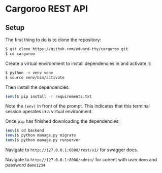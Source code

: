 # Cargoroo REST API

## Setup

The first thing to do is to clone the repository:

```sh
$ git clone https://github.com/eduard-tty/cargoroo.git
$ cd cargoroo
```

Create a virtual environment to install dependencies in and activate it:

```sh
$ python -m venv venv
$ source venv/bin/activate
```

Then install the dependencies:

```sh
(env)$ pip install -r requirements.txt
```
Note the `(env)` in front of the prompt. This indicates that this terminal
session operates in a virtual environment.

Once `pip` has finished downloading the dependencies:
```sh
(env)$ cd backend
(env)$ python manage.py migrate
(env)$ python manage.py runserver
```

Navigate to `http://127.0.0.1:8000/rest/v1/` for swagger docs.

Navigate to `http://127.0.0.1:8000/admin/` for conent with user `demo` and password `demo1234`
